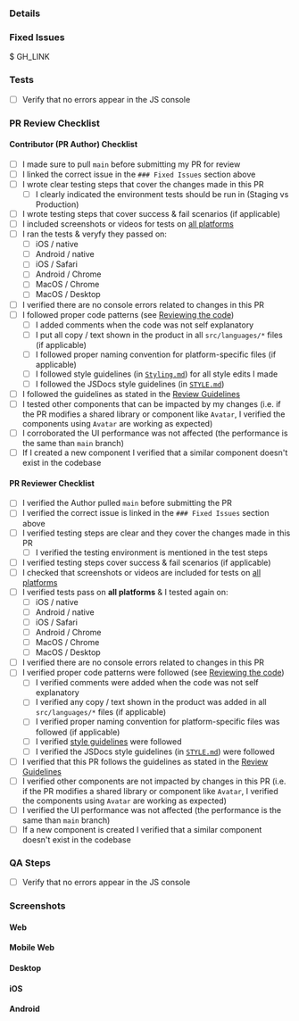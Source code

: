 <!-- If necessary, assign reviewers that know the area or changes well. Feel free to tag any additional reviewers you see fit. -->

### Details
<!-- Explanation of the change or anything fishy that is going on -->

### Fixed Issues
<!---
Please replace GH_LINK with the link to the GitHub issue this Pull Request is fixing.
Do NOT add the special GH keywords like `fixed` etc, we have our own process of managing the flow.
It MUST be an entire link to the issue; otherwise, the linking will not work as expected.

Make sure this section looks similar to this (you can link multiple issues using the same formatting, just add a new line):

$ https://github.com/Expensify/App/issues/<number-of-the-issue>

Do NOT only link the issue number like this: $ #<number-of-the-issue>
--->
$ GH_LINK

### Tests
<!---
Add a numbered list of manual tests you performed that validates your changes work on all platforms, and that there are no regressions present.
Add any additional test steps if test steps are unique to a particular platform.
Manual test steps should be written so that your reviewer can repeat and verify one or more expected outcomes in the development environment.

For example:
1. Click on the text input to bring it into focus
2. Upload an image via copy paste
3. Verify a modal appears displaying a preview of that image
--->

- [ ] Verify that no errors appear in the JS console

### PR Review Checklist
<!--
This is a checklist for PR authors & reviewers. Please make sure to complete all tasks and check them off once you do, or else Expensify has the right not to merge your PR!
-->
#### Contributor (PR Author) Checklist
- [ ] I made sure to pull `main` before submitting my PR for review
- [ ] I linked the correct issue in the `### Fixed Issues` section above
- [ ] I wrote clear testing steps that cover the changes made in this PR
    - [ ] I clearly indicated the environment tests should be run in (Staging vs Production)
- [ ] I wrote testing steps that cover success & fail scenarios (if applicable)
- [ ] I included screenshots or videos for tests on [all platforms](https://github.com/Expensify/App/blob/main/CONTRIBUTING.md#make-sure-you-can-test-on-all-platforms)
- [ ] I ran the tests & veryfy they passed on:
    - [ ] iOS / native
    - [ ] Android / native
    - [ ] iOS / Safari
    - [ ] Android / Chrome
    - [ ] MacOS / Chrome
    - [ ] MacOS / Desktop
- [ ] I verified there are no console errors related to changes in this PR
- [ ] I followed proper code patterns (see [Reviewing the code](https://github.com/Expensify/App/blob/main/PR_REVIEW_GUIDELINES.md#reviewing-the-code))
    - [ ] I added comments when the code was not self explanatory
    - [ ] I put all copy / text shown in the product in all `src/languages/*` files (if applicable)
    - [ ] I followed proper naming convention for platform-specific files (if applicable)
    - [ ] I followed style guidelines (in [`Styling.md`](https://github.com/Expensify/App/blob/main/STYLING.md)) for all style edits I made
    - [ ] I followed the JSDocs style guidelines (in [`STYLE.md`](https://github.com/Expensify/App/blob/main/STYLE.md#jsdocs))
- [ ] I followed the guidelines as stated in the [Review Guidelines](https://github.com/Expensify/App/blob/main/PR_REVIEW_GUIDELINES.md)
- [ ] I tested other components that can be impacted by my changes (i.e. if the PR modifies a shared library or component like `Avatar`, I verified the components using `Avatar` are working as expected)
- [ ] I corroborated the UI performance was not affected (the performance is the same than `main` branch)
- [ ] If I created a new component I verified that a similar component doesn't exist in the codebase

#### PR Reviewer Checklist
- [ ] I verified the Author pulled `main` before submitting the PR
- [ ] I verified the correct issue is linked in the `### Fixed Issues` section above
- [ ] I verified testing steps are clear and they cover the changes made in this PR
    - [ ] I verified the testing environment is mentioned in the test steps
- [ ] I verified testing steps cover success & fail scenarios (if applicable)
- [ ] I checked that screenshots or videos are included for tests on [all platforms](https://github.com/Expensify/App/blob/main/CONTRIBUTING.md#make-sure-you-can-test-on-all-platforms)
- [ ] I verified tests pass on **all platforms** & I tested again on:
    - [ ] iOS / native
    - [ ] Android / native
    - [ ] iOS / Safari
    - [ ] Android / Chrome
    - [ ] MacOS / Chrome
    - [ ] MacOS / Desktop
- [ ] I verified there are no console errors related to changes in this PR
- [ ] I verified proper code patterns were followed (see [Reviewing the code](https://github.com/Expensify/App/blob/main/PR_REVIEW_GUIDELINES.md#reviewing-the-code))
    - [ ] I verified comments were added when the code was not self explanatory
    - [ ] I verified any copy / text shown in the product was added in all `src/languages/*` files (if applicable)
    - [ ] I verified proper naming convention for platform-specific files was followed (if applicable)
    - [ ] I verified [style guidelines](https://github.com/Expensify/App/blob/main/STYLING.md) were followed
    - [ ] I verified the JSDocs style guidelines (in [`STYLE.md`](https://github.com/Expensify/App/blob/main/STYLE.md#jsdocs)) were followed
- [ ] I verified that this PR follows the guidelines as stated in the [Review Guidelines](https://github.com/Expensify/App/blob/main/PR_REVIEW_GUIDELINES.md)
- [ ] I verified other components are not impacted by changes in this PR (i.e. if the PR modifies a shared library or component like `Avatar`, I verified the components using `Avatar` are working as expected)
- [ ] I verified the UI performance was not affected (the performance is the same than `main` branch)
- [ ] If a new component is created I verified that a similar component doesn't exist in the codebase

### QA Steps
<!---
Add a numbered list of manual tests that can be performed by our QA engineers on the staging environment to validate that your changes work on all platforms, and that there are no regressions present.
Add any additional QA steps if test steps are unique to a particular platform.
Manual test steps should be written so that the QA engineer can repeat and verify one or more expected outcomes in the staging environment.

For example:
1. Click on the text input to bring it into focus
2. Upload an image via copy paste
3. Verify a modal appears displaying a preview of that image
--->

- [ ] Verify that no errors appear in the JS console

### Screenshots
<!-- Add screenshots for all platforms tested. Pull requests won't be merged unless the screenshots show the app was tested on all platforms.-->

#### Web
<!-- Insert screenshots of your changes on the web platform-->

#### Mobile Web
<!-- Insert screenshots of your changes on the web platform (from a mobile browser)-->

#### Desktop
<!-- Insert screenshots of your changes on the desktop platform-->

#### iOS
<!-- Insert screenshots of your changes on the iOS platform-->

#### Android
<!-- Insert screenshots of your changes on the Android platform-->
